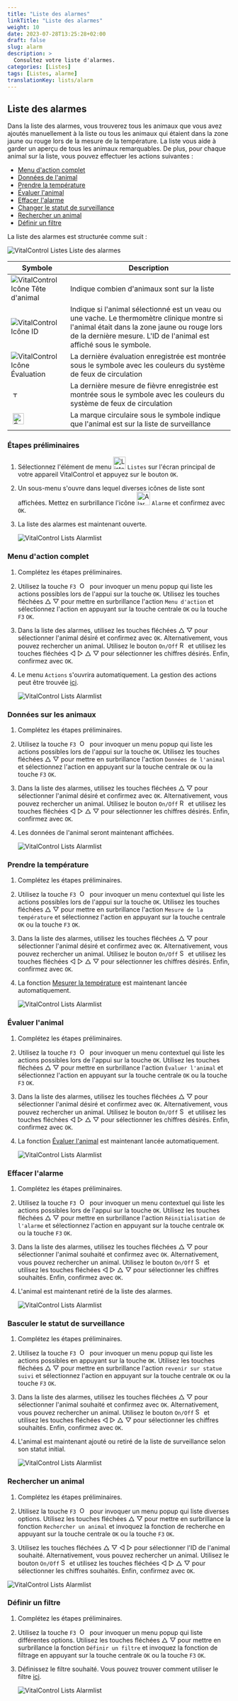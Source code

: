 ```yaml
---
title: "Liste des alarmes"
linkTitle: "Liste des alarmes"
weight: 10
date: 2023-07-28T13:25:28+02:00
draft: false
slug: alarm
description: >
  Consultez votre liste d'alarmes.
categories: [Listes]
tags: [Listes, alarme]
translationKey: lists/alarm
---
```

## Liste des alarmes

Dans la liste des alarmes, vous trouverez tous les animaux que vous avez ajoutés manuellement à la liste ou tous les animaux qui étaient dans la zone jaune ou rouge lors de la mesure de la température. La liste vous aide à garder un aperçu de tous les animaux remarquables. De plus, pour chaque animal sur la liste, vous pouvez effectuer les actions suivantes :

- [Menu d'action complet](#menu-daction-complet)
- [Données de l'animal](#données-sur-les-animaux)
- [Prendre la température](#prendre-la-température)
- [Évaluer l'animal](#évaluer-lanimal)
- [Effacer l'alarme](#effacer-lalarme)
- [Changer le statut de surveillance](#basculer-le-statut-de-surveillance)
- [Rechercher un animal](#rechercher-un-animal)
- [Définir un filtre](#définir-un-filtre)

La liste des alarmes est structurée comme suit :

   ![VitalControl Listes Liste des alarmes](../images/alarmstructure.png "Structure de la liste des alarmes")

|Symbole   | Description
|-------  |----
| ![VitalControl Icône Tête d'animal](../images/kopf.png "Tête d'animal") | Indique combien d'animaux sont sur la liste
| ![VitalControl Icône ID](../images/ID.png "ID") | Indique si l'animal sélectionné est un veau ou une vache. Le thermomètre clinique montre si l'animal était dans la zone jaune ou rouge lors de la dernière mesure. L'ID de l'animal est affiché sous le symbole.
| ![VitalControl Icône Évaluation](../images/auge.png "Icône Évaluation") | La dernière évaluation enregistrée est montrée sous le symbole avec les couleurs du système de feux de circulation
| &nbsp;<img src="/icons/actions/temperature.svg" width="12" align="bottom" alt="Température corporelle" title="Température corporelle" /> | La dernière mesure de fièvre enregistrée est montrée sous le symbole avec les couleurs du système de feux de circulation
| &nbsp;<img src="/icons/actions/rating.svg" width="25" align="bottom" alt="Évaluation de l'animal" title="Évaluation" /> |La marque circulaire sous le symbole indique que l'animal est sur la liste de surveillance

### Étapes préliminaires

1. Sélectionnez l'élément de menu <img src="/icons/main/lists.svg" width="28" align="bottom" alt="Listes" /> `Listes` sur l'écran principal de votre appareil VitalControl et appuyez sur le bouton `OK`.

2. Un sous-menu s'ouvre dans lequel diverses icônes de liste sont affichées. Mettez en surbrillance l'icône <img src="/icons/lists/alarmlist.svg" width="30" align="bottom" alt="Alarm" /> `Alarme` et confirmez avec `OK`.

3. La liste des alarmes est maintenant ouverte.

   ![VitalControl Lists Alarmlist](../images/firststeps.png "Étapes préliminaires")

### Menu d'action complet

1. Complétez les étapes préliminaires.

2. Utilisez la touche `F3` &nbsp;<img src="/icons/footer/open-popup.svg" width="15" align="bottom" alt="Ouvrir le popup" />&nbsp; pour invoquer un menu popup qui liste les actions possibles lors de l'appui sur la touche `OK`. Utilisez les touches fléchées △ ▽ pour mettre en surbrillance l'action `Menu d'action` et sélectionnez l'action en appuyant sur la touche centrale `OK` ou la touche `F3` `OK`.

3. Dans la liste des alarmes, utilisez les touches fléchées △ ▽ pour sélectionner l'animal désiré et confirmez avec `OK`. Alternativement, vous pouvez rechercher un animal. Utilisez le bouton `On/Off` <img src="/icons/footer/search.svg" width="15" align="bottom" alt="Recherche" /> et utilisez les touches fléchées ◁ ▷ △ ▽ pour sélectionner les chiffres désirés. Enfin, confirmez avec `OK`.

4. Le menu `Actions` s'ouvrira automatiquement. La gestion des actions peut être trouvée [ici](/fr/docs/actions/).

   ![VitalControl Lists Alarmlist](../images/actionmenu.png "Menu d'action")

### Données sur les animaux

1. Complétez les étapes préliminaires.

2. Utilisez la touche `F3` &nbsp;<img src="/icons/footer/open-popup.svg" width="15" align="bottom" alt="Ouvrir le popup" />&nbsp; pour invoquer un menu popup qui liste les actions possibles lors de l'appui sur la touche `OK`. Utilisez les touches fléchées △ ▽ pour mettre en surbrillance l'action `Données de l'animal` et sélectionnez l'action en appuyant sur la touche centrale `OK` ou la touche `F3` `OK`.

3. Dans la liste des alarmes, utilisez les touches fléchées △ ▽ pour sélectionner l'animal désiré et confirmez avec `OK`. Alternativement, vous pouvez rechercher un animal. Utilisez le bouton `On/Off` <img src="/icons/footer/search.svg" width="15" align="bottom" alt="Recherche" /> et utilisez les touches fléchées ◁ ▷ △ ▽ pour sélectionner les chiffres désirés. Enfin, confirmez avec `OK`.

4. Les données de l'animal seront maintenant affichées.

   ![VitalControl Lists Alarmlist](../images/animaldata.png "Données sur les animaux")

### Prendre la température

1. Complétez les étapes préliminaires.

2. Utilisez la touche `F3` &nbsp;<img src="/icons/footer/open-popup.svg" width="15" align="bottom" alt="Open popup" />&nbsp; pour invoquer un menu contextuel qui liste les actions possibles lors de l'appui sur la touche `OK`. Utilisez les touches fléchées △ ▽ pour mettre en surbrillance l'action `Mesure de la température` et sélectionnez l'action en appuyant sur la touche centrale `OK` ou la touche `F3` `OK`.

3. Dans la liste des alarmes, utilisez les touches fléchées △ ▽ pour sélectionner l'animal désiré et confirmez avec `OK`. Alternativement, vous pouvez rechercher un animal. Utilisez le bouton `On/Off` <img src="/icons/footer/search.svg" width="15" align="bottom" alt="Search" /> et utilisez les touches fléchées ◁ ▷ △ ▽ pour sélectionner les chiffres désirés. Enfin, confirmez avec `OK`.

4. La fonction [Mesurer la température](/fr/docs/actions/measure-temperature/#mesurer-la-fièvre) est maintenant lancée automatiquement.

   ![VitalControl Lists Alarmlist](../images/temperature.png "Prendre la température")

### Évaluer l'animal

1. Complétez les étapes préliminaires.

2. Utilisez la touche `F3` &nbsp;<img src="/icons/footer/open-popup.svg" width="15" align="bottom" alt="Open popup" />&nbsp; pour invoquer un menu contextuel qui liste les actions possibles lors de l'appui sur la touche `OK`. Utilisez les touches fléchées △ ▽ pour mettre en surbrillance l'action `Évaluer l'animal` et sélectionnez l'action en appuyant sur la touche centrale `OK` ou la touche `F3` `OK`.

3. Dans la liste des alarmes, utilisez les touches fléchées △ ▽ pour sélectionner l'animal désiré et confirmez avec `OK`. Alternativement, vous pouvez rechercher un animal. Utilisez le bouton `On/Off` <img src="/icons/footer/search.svg" width="15" align="bottom" alt="Search" /> et utilisez les touches fléchées ◁ ▷ △ ▽ pour sélectionner les chiffres désirés. Enfin, confirmez avec `OK`.

4. La fonction [Évaluer l'animal](/fr/docs/actions/rating/#évaluez-vos-animaux) est maintenant lancée automatiquement.

   ![VitalControl Lists Alarmlist](../images/rateanimal.png "Évaluer l'animal")

### Effacer l'alarme

1. Complétez les étapes préliminaires.

2. Utilisez la touche `F3` &nbsp;<img src="/icons/footer/open-popup.svg" width="15" align="bottom" alt="Open popup" />&nbsp; pour invoquer un menu contextuel qui liste les actions possibles lors de l'appui sur la touche `OK`. Utilisez les touches fléchées △ ▽ pour mettre en surbrillance l'action `Réinitialisation de l'alarme` et sélectionnez l'action en appuyant sur la touche centrale `OK` ou la touche `F3` `OK`.

3. Dans la liste des alarmes, utilisez les touches fléchées △ ▽ pour sélectionner l'animal souhaité et confirmez avec `OK`. Alternativement, vous pouvez rechercher un animal. Utilisez le bouton `On/Off` <img src="/icons/footer/search.svg" width="15" align="bottom" alt="Search" /> et utilisez les touches fléchées ◁ ▷ △ ▽ pour sélectionner les chiffres souhaités. Enfin, confirmez avec `OK`.

4. L'animal est maintenant retiré de la liste des alarmes.

   ![VitalControl Lists Alarmlist](../images/clearalarm.png "Effacer l'alarme")

### Basculer le statut de surveillance

1. Complétez les étapes préliminaires.

2. Utilisez la touche `F3` &nbsp;<img src="/icons/footer/open-popup.svg" width="15" align="bottom" alt="Open popup" />&nbsp; pour invoquer un menu popup qui liste les actions possibles en appuyant sur la touche `OK`. Utilisez les touches fléchées △ ▽ pour mettre en surbrillance l'action `revenir sur statue suivi` et sélectionnez l'action en appuyant sur la touche centrale `OK` ou la touche `F3` `OK`.

3. Dans la liste des alarmes, utilisez les touches fléchées △ ▽ pour sélectionner l'animal souhaité et confirmez avec `OK`. Alternativement, vous pouvez rechercher un animal. Utilisez le bouton `On/Off` <img src="/icons/footer/search.svg" width="15" align="bottom" alt="Search" /> et utilisez les touches fléchées ◁ ▷ △ ▽ pour sélectionner les chiffres souhaités. Enfin, confirmez avec `OK`.

4. L'animal est maintenant ajouté ou retiré de la liste de surveillance selon son statut initial.

   ![VitalControl Lists Alarmlist](../images/watchlist.png "Basculer le statut de surveillance")

### Rechercher un animal

1. Complétez les étapes préliminaires.

2. Utilisez la touche `F3` &nbsp;<img src="/icons/footer/open-popup.svg" width="15" align="bottom" alt="Open popup" />&nbsp; pour invoquer un menu popup qui liste diverses options. Utilisez les touches fléchées △ ▽ pour mettre en surbrillance la fonction `Rechercher un animal` et invoquez la fonction de recherche en appuyant sur la touche centrale `OK` ou la touche `F3` `OK`.

3. Utilisez les touches fléchées △ ▽ ◁ ▷ pour sélectionner l'ID de l'animal souhaité. Alternativement, vous pouvez rechercher un animal. Utilisez le bouton `On/Off` <img src="/icons/footer/search.svg" width="15" align="bottom" alt="Search" /> et utilisez les touches fléchées ◁ ▷ △ ▽ pour sélectionner les chiffres souhaités. Enfin, confirmez avec `OK`.

![VitalControl Lists Alarmlist](../images/searchanimal.png "Rechercher un animal")

### Définir un filtre

1. Complétez les étapes préliminaires.

2. Utilisez la touche `F3` &nbsp;<img src="/icons/footer/open-popup.svg" width="15" align="bottom" alt="Ouvrir le menu popup" />&nbsp; pour invoquer un menu popup qui liste différentes options. Utilisez les touches fléchées △ ▽ pour mettre en surbrillance la fonction `Définir un filtre` et invoquez la fonction de filtrage en appuyant sur la touche centrale `OK` ou la touche `F3` `OK`.

3. Définissez le filtre souhaité. Vous pouvez trouver comment utiliser le filtre [ici](../../filter/#applying-filters).

   ![VitalControl Lists Alarmlist](../images/setfilter.png "Définir un filtre")
